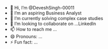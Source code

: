 - 👋 Hi, I’m @DeveshSingh-00011
- 👀 I’m an aspiring Business Analyst
- 🌱 I’m currently solving complex case studies
- 💞️ I’m looking to collaborate on ...LinkedIn
- 📫 How to reach me ...
- 😄 Pronouns: ...
- ⚡ Fun fact: ...

<!---
DeveshSingh-00011/DeveshSingh-00011 is a ✨ special ✨ repository because its `README.md` (this file) appears on your GitHub profile.
You can click the Preview link to take a look at your changes.
--->
